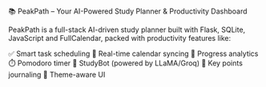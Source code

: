 📚 PeakPath – Your AI-Powered Study Planner & Productivity Dashboard

PeakPath is a full-stack AI-driven study planner built with Flask, SQLite, JavaScript and FullCalendar, packed with productivity features like:

✅ Smart task scheduling
📅 Real-time calendar syncing
🔔 Progress analytics
⏱️ Pomodoro timer
🤖 StudyBot (powered by LLaMA/Groq)
🧠 Key points journaling
🎯 Theme-aware UI

